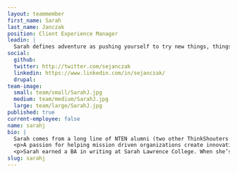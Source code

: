 ```yaml
---
layout: teammember
first_name: Sarah
last_name: Janczak
position: Client Experience Manager
leadin: |
  Sarah defines adventure as pushing yourself to try new things, things that you’re afraid of, that end up having a positive effect. That's just the type of positive attitude we like to see in our team members.
social:
  github:
  twitter: http://twitter.com/sejanczak
  linkedin: https://www.linkedin.com/in/sejanczak/
  drupal:
team-image:
  small: team/small/SarahJ.jpg
  medium: team/medium/SarahJ.jpg
  large: team/large/SarahJ.jpg
published: true
current-employee: false
name: sarahj
bio: |
  Sarah comes from a long line of NTEN alumni (two other ThinkShouters were previously at NTEN). It was in her role there that she not only fell in love with nonprofit strategy but also with the community itself and the idea of leveraging technology to help the greater good. After fully embracing the role of nonprofit accidental techie, Sarah moved to Austin, TX where she spent five years as an analyst and senior digital strategy consultant with Pricewaterhouse Cooper’s Digital Experience Center.
  <p>A passion for helping mission driven organizations create innovative solutions with limited resources to do the most good brought her back to the nonprofit sector. Her extensive experience in client services involved a lot of relationship management, a skill that will serve her well as an account manager for us at ThinkShout.
  <p>Sarah earned a BA in writing at Sarah Lawrence College. When she’s not working, she still writes and publishes poems. Her dog Nadia serves as an incredibly diligent proofreader!
slug: sarahj
---
```

